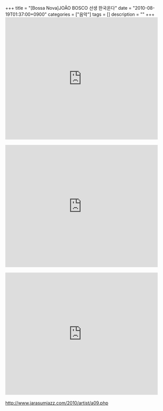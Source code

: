 +++
title = "[Bossa Nova]JOÃO BOSCO 선생 한국온다"
date = "2010-08-19T01:37:00+0900"
categories = ["음악"]
tags = []
description = ""
+++
<span class="copyright_entry" style="display:block;" title="[Bossa Nova]JOÃO BOSCO 선생 한국온다@@**@@http://shed.egloos.com/3410583"></span>
<embed src="http://www.youtube.com/v/_A4Dj8Nn-e8?fs=1&amp;hl=ko_KR" type="application/x-shockwave-flash" allowscriptaccess="always" allowfullscreen="true" width="480" height="385">
<br>
<br>
<embed src="http://www.youtube.com/v/nq_8C2VqhZ8?fs=1&amp;hl=ko_KR" type="application/x-shockwave-flash" allowscriptaccess="always" allowfullscreen="true" width="480" height="385">
<br>
<br>
<embed src="http://www.youtube.com/v/QrnOB1-ECa0?fs=1&amp;hl=ko_KR" type="application/x-shockwave-flash" allowscriptaccess="always" allowfullscreen="true" width="480" height="385">
<br>
<br>http://www.jarasumjazz.com/2010/artist/a09.php 
<!--
       <rdf:RDF xmlns:rdf="http://www.w3.org/1999/02/22-rdf-syntax-ns#"
		    xmlns:dc="http://purl.org/dc/elements/1.1/"
		    xmlns:trackback="http://madskills.com/public/xml/rss/module/trackback/">
       <rdf:Description
	        rdf:about="http://shed.egloos.com/3410583"
	        dc:identifier="http://shed.egloos.com/3410583"
	        dc:title="[Bossa Nova]JOÃO BOSCO 선생 한국온다"
	        trackback:ping="http://shed.egloos.com/tb/3410583"/>
       </rdf:RDF>
       -->

<ul></ul>